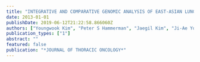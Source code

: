 ```yaml
---
title: "INTEGRATIVE AND COMPARATIVE GENOMIC ANALYSIS OF EAST-ASIAN LUNG SQUAMOUS CELL CARCINOMAS"
date: 2013-01-01
publishDate: 2019-06-12T21:22:58.866060Z
authors: ["Youngwook Kim", "Peter S Hammerman", "Jaegil Kim", "Ji-Ae Yoon", "Yoomi Lee", "Jong-Mu Sun", "Matthew Wilkerson", "Chandra Sekhar Pedamallu", "Kristian Cibulskis", "Yeong Kyung Yoo", " others"]
publication_types: ["1"]
abstract: ""
featured: false
publication: "*JOURNAL OF THORACIC ONCOLOGY*"
---
```


